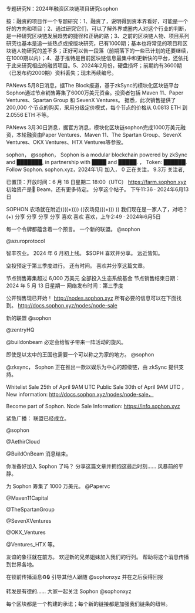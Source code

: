 专题研究N：2024年融资区块链项目研究sophon


按：融资的项目作一个专题研究：1、融资了，说明得到资本界看好，可能是一个好的方向和项目；2、通过研究它们，可以了解外界或圈内人对这个行业的判断，是一种研究区块链发展趋势的捷径和正确的路；3、之前的区块链人物、项目系列研究也基本是追一些热点或按版块研究，已有1000期；基本也将常见的项目和区块链人物研究的差不多；正好可以告一段落（前期落下的一些已计划的还要继续，在1000期以内）；4、基于推特是目前区块链信息最集中和更新快的平台，还依托于此来研究相应的融资项目。5、2024年2月份，硬盘损坏；前期约有3600期（已发布约2000期）资料丢失；现未再续编号。

PANews 5月8日消息，据The Block报道，基于zkSync的模块化区块链平台Sophon通过节点销售筹集了6000万美元资金。投资者包括 Maven 11、Paper Ventures、Spartan Group 和 SevenX Ventures。
据悉，此次销售提供了 200,000 个节点的购买，采用分级定价模式，每个节点的价格从 0.0813 ETH 到 2.0556 ETH 不等。

PANews 3月30日消息，据官方消息，模块化区块链sophon完成1000万美元融资，本轮融资由Paper Ventures、Maven 11、The Spartan Group、SevenX Ventures、OKX Ventures、HTX Ventures等参投。

sophon，
@sophon，
Sophon is a modular blockchain powered by zkSync and ███████, in partnership with ████ and █████. 
，
Token: ██████. Follow Sophon.
sophon.xyz，2024年1月 加入，
0 正在关注，
9.3万 关注者,


已置顶：开放时间：6 月 18 日星期二 18:00（UTC）
https://farm.sophon.xyz
初始资产是🌈 Beam，还有更多待定。
分享这个帖子。
下午11:36 · 2024年6月13日

SOPHON 农场就在附近((((+))))
((农场见(((+))) ))
我们现在是一家人了，对吧？
(+)
分享 分享 分享 分享
喜欢 喜欢 喜欢，上午2:49 · 2024年6月5日

每一个令牌都蕴含着一个预言。
一个新的联盟。
@sophon
 
@azuroprotocol

智丰农业。
2024 年 6 月初上线。
$SOPH
喜欢并分享。
远近皆知。

空投预定于第三季度进行。
还有时间。
喜欢并分享这篇文章。

节点销售筹集超过 6,000 万美元
全部投入生态系统基金
节点销售结束日期：2024 年 5 月 13 日星期一
网络发布时间：第三季度

公开销售现已开始！
http://nodes.sophon.xyz
所有必要的信息可以在下面找到。
http://docs.sophon.xyz/nodes/node-sale

新的联盟
@sophon

@zentryHQ

@buildonbeam
必定会给智子带来一阵活动的旋风。

即使是以太中的王国也需要一个可以称之为家的地方。
@sophon
 
@zksync，
Sophon 正在推出一款以娱乐为中心的超级链，由 zkSync 提供支持。

Whitelist Sale 25th of April 9AM UTC
Public Sale 30th of April 9AM UTC
，
New information:
http://docs.sophon.xyz/nodes/node-sale，

Become part of Sophon.
Node Sale Information:
https://info.sophon.xyz

紧急广播：
联盟已经成立。

@sophon
 
@AethirCloud
 
@BuildOnBeam
消息结束。

你准备好加入 Sophon 了吗？
分享这篇文章并拥抱这最后时刻......
风暴前的平静。

为 Sophon 筹集了 1000 万美元。
@Papervc
 
@Maven11Capital
 
@TheSpartanGroup
 
@SevenXVentures
 
@OKX_Ventures
 
@Ventures_HTX
等。

友谊的象征就在前方。
欢迎新的兄弟姐妹加入我们的行列。
帮助将这个消息传播到世界各地。

在锁前传播消息♻️🔒
引导其他人跟随
@sophonxyz
并在之后获得回报

转发是有德的……
大家一起关注 Sophon 
@sophonxyz

每个区块都是一个构建的承诺；每个新的链接都是加强我们链条的纽带。
